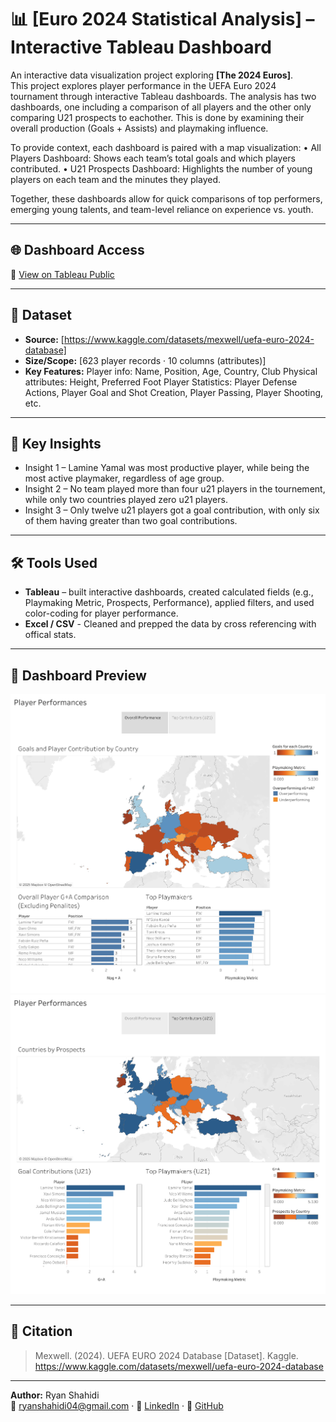 # 📊 [Euro 2024 Statistical Analysis] – Interactive Tableau Dashboard

An interactive data visualization project exploring **[The 2024 Euros]**.  
This project explores player performance in the UEFA Euro 2024 tournament through interactive Tableau dashboards. The analysis has two dashboards, one including a comparison of all players and the other only comparing U21 prospects to eachother. This is done by examining their overall production (Goals + Assists) and playmaking influence.

To provide context, each dashboard is paired with a map visualization:
	•	All Players Dashboard: Shows each team’s total goals and which players contributed.
	•	U21 Prospects Dashboard: Highlights the number of young players on each team and the minutes they played.

Together, these dashboards allow for quick comparisons of top performers, emerging young talents, and team-level reliance on experience vs. youth.

---

## 🌐 Dashboard Access
🔗 [View on Tableau Public](https://public.tableau.com/views/Euro2024PlayerData/Story1?:language=en-US&:sid=&:redirect=auth&:display_count=n&:origin=viz_share_link)

---

## 📂 Dataset
- **Source:** [https://www.kaggle.com/datasets/mexwell/uefa-euro-2024-database]  
- **Size/Scope:** [623 player records · 10 columns (attributes)]  
- **Key Features:**
  Player info: Name, Position, Age, Country, Club
  Physical attributes: Height, Preferred Foot
  Player Statistics: Player Defense Actions, Player Goal and Shot Creation, Player Passing, Player Shooting, etc.


---

## 🔑 Key Insights
- Insight 1 – Lamine Yamal was most productive player, while being the most active playmaker, regardless of age group.  
- Insight 2 – No team played more than four u21 players in the tournement, while only two countries played zero u21 players.    
- Insight 3 – Only twelve u21 players got a goal contribution, with only six of them having greater than two goal contributions.

---

## 🛠️ Tools Used
- **Tableau** – built interactive dashboards, created calculated fields (e.g., Playmaking Metric, Prospects, Performance), applied filters, and used color-coding for player performance.
- **Excel / CSV** - Cleaned and prepped the data by cross referencing with offical stats.  

---

## 📸 Dashboard Preview
![Dashboard Screenshot](docs/Overall_Dashboard.png)
![Dashboard Screenshot](docs/U21_Dashboard.png)

---

## 📜 Citation
> Mexwell. (2024). UEFA EURO 2024 Database [Dataset]. Kaggle. https://www.kaggle.com/datasets/mexwell/uefa-euro-2024-database

---

**Author:** Ryan Shahidi  
📧 ryanshahidi04@gmail.com · 🔗 [LinkedIn](www.linkedin.com/in/ryan-shahidi-39b705253) · 🔗 [GitHub](https://github.com/rshahidi7)
